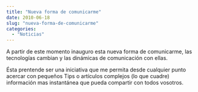 ```yaml
---
title: "Nueva forma de comunicarme"
date: 2010-06-18
slug: "nueva-forma-de-comunicarme"
categories:
  - "Noticias"
---
```


A partir de este momento inauguro esta nueva forma de comunicarme, las tecnologías cambian y las dinámicas de comunicación con ellas.

Ésta prentende ser una iniciativa que me permita desde cualquier punto acercar con pequeños Tips o artículos complejos (lo que cuadre) información mas instantánea que pueda compartir con todos vosotros.
